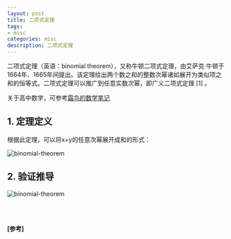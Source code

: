 ```yaml
---
layout: post
title: 二项式定理
tags:
- misc
categories: misc
description: 二项式定理
---
```



二项式定理（英语：binomial theorem），又称牛顿二项式定理，由艾萨克·牛顿于1664年、1665年间提出。该定理给出两个数之和的整数次幂诸如展开为类似项之和的恒等式。二项式定理可以推广到任意实数次幂，即广义二项式定理 [1]  。

关于高中数学，可参考[霜鸟的数学笔记](https://www.zhihu.com/column/c_205085222)

<!-- more -->


## 1. 定理定义
根据此定理，可以将x+y的任意次幂展开成和的形式：

![binomial-theorem](https://ivanzz1001.github.io/records/assets/img/misc/misc_binomial_img1.jpg)


## 2. 验证推导

![binomial-theorem](https://ivanzz1001.github.io/records/assets/img/misc/misc_binomial_img2.jpg)





<br />
<br />




**[参考]**






<br />
<br />
<br />

